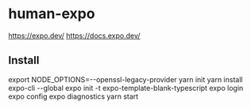 # human-expo

https://expo.dev/
https://docs.expo.dev/


## Install

export NODE_OPTIONS=--openssl-legacy-provider
yarn init
yarn install expo-cli --global
expo init -t expo-template-blank-typescript
expo login
expo config
expo diagnostics
yarn start
